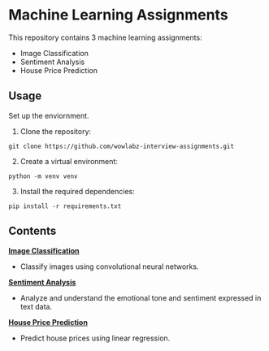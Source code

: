# Machine Learning Assignments 

This repository contains 3 machine learning assignments:

- Image Classification
- Sentiment Analysis
- House Price Prediction


## Usage

Set up the enviornment.

1. Clone the repository:
```
git clone https://github.com/wowlabz-interview-assignments.git
```
2. Create a virtual environment:
```
python -m venv venv
```
3. Install the required dependencies:
```
pip install -r requirements.txt
```

## Contents

[**Image Classification**](/image_classification/README.md) 
- Classify images using convolutional neural networks. 

[**Sentiment Analysis**](/sentiment_analysis/README.md) 
- Analyze and understand the emotional tone and sentiment expressed in text data.

[**House Price Prediction**](/house_price_prediction/README.md) 
- Predict house prices using linear regression.
